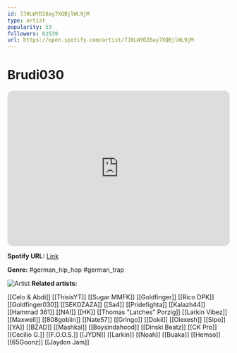 ```yaml
---
id: 7J0LWYD28ay7XQBjlWL9jM
type: artist
popularity: 53
followers: 62539
url: https://open.spotify.com/artist/7J0LWYD28ay7XQBjlWL9jM
---
```

# Brudi030

<iframe style="border-radius:12px" src="https://open.spotify.com/embed/artist/7J0LWYD28ay7XQBjlWL9jM" width="100%" height="352" frameBorder="0" allowfullscreen="" allow="autoplay; clipboard-write; encrypted-media; fullscreen; picture-in-picture" loading="lazy"></iframe>

**Spotify URL:** [Link](https://open.spotify.com/artist/7J0LWYD28ay7XQBjlWL9jM)

**Genre:**  #german_hip_hop #german_trap

![Artist](https://i.scdn.co/image/ab6761610000e5ebcb741edcc6d015fee1b39984)
**Related artists:**

[[Celo & Abdi]]
[[ThisisYT]]
[[Sugar MMFK]]
[[Goldfinger]]
[[Rico DPK]]
[[Goldfinger030]]
[[SEKOZAZA]]
[[Sa4]]
[[Pridefighta]]
[[Kalazh44]]
[[Hammad 361]]
[[NA!]]
[[HK]]
[[Thomas "Latches" Porzig]]
[[Larkin Vibez]]
[[Maxwell]]
[[808goblin]]
[[Nate57]]
[[Gringo]]
[[Dokii]]
[[Olexesh]]
[[Sipo]]
[[YA]]
[[BZAD]]
[[Mashkal]]
[[Boysindahood]]
[[Dinski Beatz]]
[[CK Pro]]
[[Cecilio G.]]
[[F.O.O.S.]]
[[JYDN]]
[[Larkin]]
[[Noah]]
[[Buaka]]
[[Hemso]]
[[65Goonz]]
[[Jaydon Jam]]
